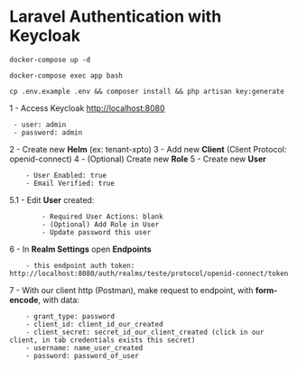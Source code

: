 # Laravel Authentication with Keycloak
```
docker-compose up -d
```
```
docker-compose exec app bash
```
```
cp .env.example .env && composer install && php artisan key:generate
```
1 - Access  Keycloak [http://localhost:8080](http://localhost:8080)

	 - user: admin
	 - password: admin
2 - Create new **Helm** (ex: tenant-xpto)
3 - Add new **Client** (Client Protocol: openid-connect)
4 - (Optional) Create new **Role**
5 - Create new **User**

		- User Enabled: true
		- Email Verified: true

5.1 - Edit **User** created:

			- Required User Actions: blank
			- (Optional) Add Role in User
			- Update password this user
6 - In **Realm Settings** open **Endpoints**
	
		- this endpoint auth token: http://localhost:8080/auth/realms/teste/protocol/openid-connect/token
7 - With our client http (Postman), make request to endpoint, with **form-encode**, with data:
		
		- grant_type: password
		- client_id: client_id_our_created
		- client_secret: secret_id_our_client_created (click in our client, in tab credentials exists this secret)
		- username: name_user_created
		- password: password_of_user